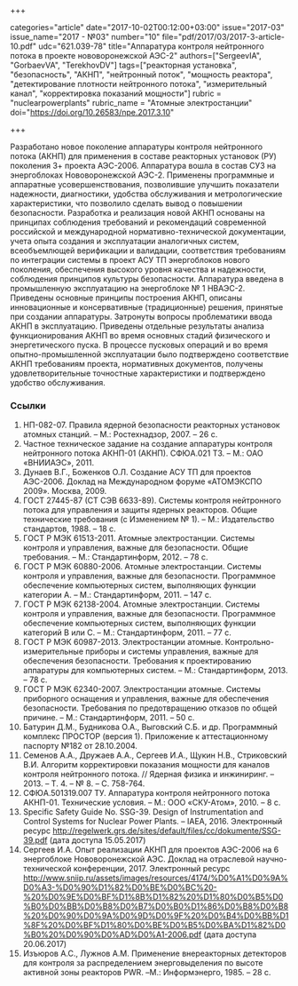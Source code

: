 +++

categories="article"
date="2017-10-02T00:12:00+03:00"
issue="2017-03"
issue_name="2017 - №03"
number="10"
file="pdf/2017/03/2017-3-article-10.pdf"
udc="621.039-78"
title="Аппаратура контроля нейтронного потока в проекте нововоронежской АЭС-2"
authors=["SergeevIА", "GorbaevVA", "TerekhovDV"]
tags=["реакторная установка", "безопасность", "АКНП", "нейтронный поток", "мощность реактора", "детектирование плотности нейтронного потока", "измерительный канал", "корректировка показаний мощности"]
rubric = "nuclearpowerplants"
rubric_name = "Aтомные электростанции"
doi="https://doi.org/10.26583/npe.2017.3.10"

+++

Разработано новое поколение аппаратуры контроля нейтронного потока (АКНП) для применения в составе реакторных установок (РУ) поколения 3+ проекта АЭС-2006. Аппаратура вошла в состав СУЗ на энергоблоках Нововоронежской АЭС-2. Применены программные и аппаратные усовершенствования, позволившие улучшить показатели надежности, диагностики, удобства обслуживания и метрологические характеристики, что позволило сделать вывод о повышении безопасности. Разработка и реализация новой АКНП основаны на принципах соблюдения требований и рекомендаций современной российской и международной нормативно-технической документации, учета опыта создания и эксплуатации аналогичных систем, всеобъемлющей верификации и валидации, соответствия требованиям по интеграции системы в проект АСУ ТП энергоблоков нового поколения, обеспечения высокого уровня качества и надежности, соблюдения принципов культуры безопасности. Аппаратура введена в промышленную эксплуатацию на энергоблоке № 1 НВАЭС-2. Приведены основные принципы построения АКНП, описаны инновационные и консервативные (традиционные) решения, принятые при создании аппаратуры. Затронуты вопросы проблематики ввода АКНП в эксплуатацию. Приведены отдельные результаты анализа функционирования АКНП во время основных стадий физического и энергетического пуска. В процессе пусковых операций и во время опытно-промышленной эксплуатации было подтверждено соответствие АКНП требованиям проекта, нормативных документов, получены удовлетворительные точностные характеристики и подтверждено удобство обслуживания.

### Ссылки

1. НП-082-07. Правила ядерной безопасности реакторных установок атомных станций. – М.: Ростехнадзор, 2007. – 26 с.
2. Частное техническое задание на создание аппаратуры контроля нейтронного потока АКНП-01 (АКНП). СФЮА.021 ТЗ. – М.: ОАО «ВНИИАЭС», 2011.
3. Дунаев В.Г., Боженков О.Л. Создание АСУ ТП для проектов АЭС-2006. Доклад на Международном форуме «АТОМЭКСПО 2009». Москва, 2009.
4. ГОСТ 27445-87 (СТ СЭВ 6633-89). Системы контроля нейтронного потока для управления и защиты ядерных реакторов. Общие технические требования (с Изменением № 1). – М.: Издательство стандартов, 1988. – 18 с.
5. ГОСТ Р МЭК 61513-2011. Атомные электростанции. Системы контроля и управления, важные для безопасности. Общие требования. – М.: Стандартинформ, 2012. – 78 с.
6. ГОСТ Р МЭК 60880-2006. Атомные электростанции. Системы контроля и управления, важные для безопасности. Программное обеспечение компьютерных систем, выполняющих функции категории А. – М.: Стандартинформ, 2011. – 147 с.
7. ГОСТ Р МЭК 62138-2004. Атомные электростанции. Системы контроля и управления, важные для безопасности. Программное обеспечение компьютерных систем, выполняющих функции категорий B или C. – М.: Стандартинформ, 2011. – 77 c.
8. ГОСТ Р МЭК 60987-2013. Электростанции атомные. Контрольно-измерительные приборы и системы управления, важные для обеспечения безопасности. Требования к проектированию аппаратуры для компьютерных систем. – М.: Стандартинформ, 2013. – 78 c.
9. ГОСТ Р МЭК 62340-2007. Электростанции атомные. Системы приборного оснащения и управления, важные для обеспечения безопасности. Требования по предотвращению отказов по общей причине. – М.: Стандартинформ, 2011. – 50 c.
10. Батурин Д.М., Будникова О.А., Выговский С.Б. и др. Программный комплекс ПРОСТОР (версия 1). Приложение к аттестационному паспорту №182 от 28.10.2004.
11. Семенов А.А., Дружаев А.А., Сергеев И.А., Щукин Н.В., Стриковский В.И. Алгоритм корректировки показания мощности для каналов контроля нейтронного потока. // Ядерная физика и инжиниринг. – 2013. – Т. 4. – № 8. – С. 758-764.
12. СФЮА.501319.007 ТУ. Аппаратура контроля нейтронного потока АКНП-01. Технические условия. – М.: ООО «СКУ-Атом», 2010. – 8 с.
13. Specific Safety Guide No. SSG-39. Design of Instrumentation and Control Systems for Nuclear Power Plants. – IAEA, 2016. Электронный ресурс http://regelwerk.grs.de/sites/default/files/cc/dokumente/SSG-39.pdf (дата доступа 15.05.2017)
14. Сергеев И.А. Опыт реализации АКНП для проектов АЭС-2006 на 6 энергоблоке Нововоронежской АЭС. Доклад на отраслевой научно-технической конференции, 2017. Электронный ресурс http://www.sniip.ru/assets/images/resources/4174/%D0%A1%D0%9A%D0%A3-%D0%90%D1%82%D0%BE%D0%BC%20-%20%D0%9E%D0%BF%D1%8B%D1%82%20%D1%80%D0%B5%D0%B0%D0%BB%D0%B8%D0%B7%D0%B0%D1%86%D0%B8%D0%B8%20%D0%90%D0%9A%D0%9D%D0%9F%20%D0%B4%D0%BB%D1%8F%20%D0%BF%D1%80%D0%BE%D0%B5%D0%BA%D1%82%D0%B0%20%D0%90%D0%AD%D0%A1-2006.pdf (дата доступа 20.06.2017)
15. Изъюров А.С., Лужнов А.М. Применение внереакторных детекторов для контроля за распределением энерговыделения по высоте активной зоны реакторов PWR. –М.: Информэнерго, 1985. – 28 с.